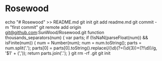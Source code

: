 # Rosewood
echo "# Rosewood" >> README.md
git init
git add readme.md
git commit -m "first commit"
git remote add origin git@github.com:SunWood/Rosewood.git
function thousands_separators(num)
{
var parts;
 if (!isNaN(parseFloat(num)) && isFinite(num)) {
num = Number(num);
num = num.toString();
 parts = num.split('.');
parts[0] = parts[0].toString().replace(/(\d)(?=(\d{3})+(?!\d))/g, '$1' + (','));
return parts.join('.');
}
git rm -rf .git
git init
